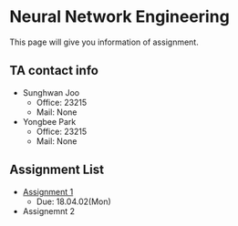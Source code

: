 # Neural Network Engineering
This page will give you information of assignment.

## TA contact info

- Sunghwan Joo
  - Office: 23215
  - Mail: None
- Yongbee Park
  - Office: 23215
  - Mail: None


## Assignment List

- [Assignment 1](https://github.com/MindSKKU/NNE/blob/master/Assignment1.md)
  - Due: 18.04.02(Mon)
- Assignemnt 2
